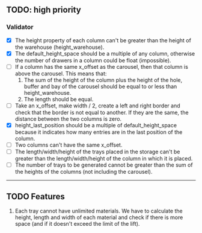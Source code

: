 ## TODO: high priority

### Validator

- [x] The height property of each column can't be greater than the height of the warehouse (height_warehouse).
- [x] The default_height_space should be a multiple of any column, otherwise the number of drawers in a column could be float (impossible).
- [ ] If a column has the same x_offset as the carousel, then that column is above the carousel. 
   This means that:
   1. The sum of the height of the column plus the height of the hole, 
      buffer and bay of the carousel should be equal to or less than height_warehouse.
   2. The length should be equal.
- [ ] Take an x_offset, make width / 2, create a left and right border and check that the border is not equal to another. 
   If they are the same, the distance between the two columns is zero.
- [x] height_last_position should be a multiple of default_height_space 
   because it indicates how many entries are in the last position of the column.
- [ ] Two columns can't have the same x_offset.
- [ ] The length/width/height of the trays placed in the storage can't be greater than the length/width/height of 
   the column in which it is placed.
- [ ] The number of trays to be generated cannot be greater than the sum of the heights of the columns 
   (not including the carousel).

------------------------------------------------------------------------------------------------------------------------

## TODO Features

1. Each tray cannot have unlimited materials.
   We have to calculate the height, length and width of each material and check if there is more space 
   (and if it doesn't exceed the limit of the lift).
